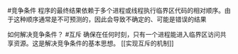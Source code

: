 #竞争条件 程序的最终结果依赖于多个进程或线程执行临界区代码的相对顺序。由于这种顺序通常是不可预测的，因此会导致不确定的、可能是错误的结果 

如何解决竞争条件？
#互斥 确保在任何时刻，只有一个进程能进入临界区访问共享资源。这是解决竞争条件的基本思想。  [[实现互斥的机制]]